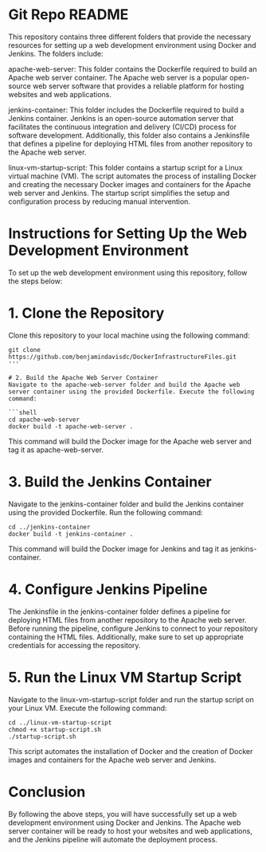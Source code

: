 # Git Repo README
This repository contains three different folders that provide the necessary resources for setting up a web development environment using Docker and Jenkins. The folders include:

apache-web-server: This folder contains the Dockerfile required to build an Apache web server container. The Apache web server is a popular open-source web server software that provides a reliable platform for hosting websites and web applications.

jenkins-container: This folder includes the Dockerfile required to build a Jenkins container. Jenkins is an open-source automation server that facilitates the continuous integration and delivery (CI/CD) process for software development. Additionally, this folder also contains a Jenkinsfile that defines a pipeline for deploying HTML files from another repository to the Apache web server.

linux-vm-startup-script: This folder contains a startup script for a Linux virtual machine (VM). The script automates the process of installing Docker and creating the necessary Docker images and containers for the Apache web server and Jenkins. The startup script simplifies the setup and configuration process by reducing manual intervention.

# Instructions for Setting Up the Web Development Environment
To set up the web development environment using this repository, follow the steps below:

# 1. Clone the Repository
Clone this repository to your local machine using the following command:

```shell
git clone https://github.com/benjamindavisdc/DockerInfrastructureFiles.git
'''

# 2. Build the Apache Web Server Container
Navigate to the apache-web-server folder and build the Apache web server container using the provided Dockerfile. Execute the following command:

```shell
cd apache-web-server
docker build -t apache-web-server .
```
This command will build the Docker image for the Apache web server and tag it as apache-web-server.

# 3. Build the Jenkins Container
Navigate to the jenkins-container folder and build the Jenkins container using the provided Dockerfile. Run the following command:

```shell
cd ../jenkins-container
docker build -t jenkins-container .
```
This command will build the Docker image for Jenkins and tag it as jenkins-container.

# 4. Configure Jenkins Pipeline
The Jenkinsfile in the jenkins-container folder defines a pipeline for deploying HTML files from another repository to the Apache web server. Before running the pipeline, configure Jenkins to connect to your repository containing the HTML files. Additionally, make sure to set up appropriate credentials for accessing the repository.

# 5. Run the Linux VM Startup Script
Navigate to the linux-vm-startup-script folder and run the startup script on your Linux VM. Execute the following command:

```shell
cd ../linux-vm-startup-script
chmod +x startup-script.sh
./startup-script.sh
```
This script automates the installation of Docker and the creation of Docker images and containers for the Apache web server and Jenkins.

# Conclusion
By following the above steps, you will have successfully set up a web development environment using Docker and Jenkins. The Apache web server container will be ready to host your websites and web applications, and the Jenkins pipeline will automate the deployment process.
